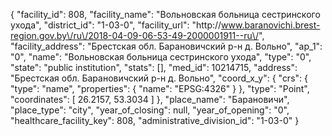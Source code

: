 {
    "facility_id": 808,
    "facility_name": "Вольновская больница сестринского ухода",
    "district_id": "1-03-0",
    "facility_url": "http:\/\/www.baranovichi.brest-region.gov.by\/ru\/2018-04-09-06-53-49-2000001911--ru\/",
    "facility_address": "Брестская обл. Барановичский р-н д. Вольно",
    "ap_1": "0",
    "name": "Вольновская больница сестринского ухода",
    "type": "0",
    "state": "public institution",
    "stats": [],
    "med_id": 10214715,
    "address": "Брестская обл. Барановичский р-н д. Вольно",
    "coord_x_y": {
        "crs": {
            "type": "name",
            "properties": {
                "name": "EPSG:4326"
            }
        },
        "type": "Point",
        "coordinates": [
            26.2157,
            53.3034
        ]
    },
    "place_name": "Барановичи",
    "place_type": "city",
    "year_of_closing": null,
    "year_of_opening": "0",
    "healthcare_facility_key": 808,
    "administrative_division_id": "1-03-0"
}
